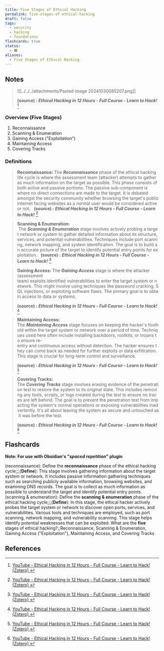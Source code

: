 ```yaml
---
title: Five Stages of Ethical Hacking
permalink: five-stages-of-ethical-hacking
draft: false
tags:
  - security
  - hacking
  - foundations
flashcards: true
status:
  - 🟧
aliases:
  - Five Stages of Ethical Hacking
---
```


## Notes

> ![[../../../attachments/Pasted image 20241030085207.png]]	
> 
> **(source) :** ***Ethical Hacking in 12 Hours - Full Course - Learn to Hack!*** [^1] 
### Overview (Five Stages)
1. Reconnaissance
2. Scanning & Enumeration
3. Gaining Access ("Exploitation")
4. Maintaining Access
5. Covering Tracks

### Definitions

> **Reconnaissance:**
> The ***Reconnaissance*** phase of the ethical hacking life cycle is where the assessment team (attacker) attempts to gather as much information on the target as possible. This phase consists of both active and passive portions. The passive sub-component is where no direct connections are made to the target. It is debated amongst the security community whether browsing the target's public internet facing websites as a normal user would be considered active or not.
> 
> **(source) :** ***Ethical Hacking in 12 Hours - Full Course - Learn to Hack!*** [^1] 

> **Scanning & Enumeration:**
> The ***Scanning & Enumeration*** stage involves actively probing a target network or system to gather detailed information about its structure, services, and potential vulnerabilities. Techniques include port scanning, network mapping, and system identification. The goal is to build an accurate picture of the target to identify potential entry points for exploitation.
> 
> **(source) :** ***Ethical Hacking in 12 Hours - Full Course - Learn to Hack!*** [^1] 

>**Gaining Access:**
> The ***Gaining Access*** stage is where the attacker (assessment team) exploits identified vulnerabilities to enter the target system or network. This might involve using techniques like password cracking, SQL injections, or exploiting software flaws. The primary goal is to obtain access to data or systems.
> 
> **(source) :** ***Ethical Hacking in 12 Hours - Full Course - Learn to Hack!*** [^1] 

>**Maintaining Access:**
>The ***Maintaining Access*** stage focuses on keeping the hacker's foothold within the target system or network over a period of time. Techniques used here often include installing backdoors, rootkits, or trojans to ensure re-entry and continuous access without detection. The hacker ensures they can come back as needed for further exploits or data exfiltration. This stage is crucial for long-term control and surveillance.
> 
> **(source) :** ***Ethical Hacking in 12 Hours - Full Course - Learn to Hack!*** [^1] 

>**Covering Tracks:**
>The ***Covering Tracks*** stage involves erasing evidence of the penetration test to restore the system to its original state. This includes removing any tools, scripts, or logs created during the test to ensure no traces are left behind. The goal is to prevent the penetration test from impacting the system's normal operations or exposing vulnerabilities inadvertently. It's all about leaving the system as secure and untouched as it was before the test.
> 
> **(source) :** ***Ethical Hacking in 12 Hours - Full Course - Learn to Hack!*** [^1] 

## Flashcards
**Note: For use with Obsidian's "*spaced repetition*" plugin**

(reconnaissance): Define the **reconnaissance** phase of the ethical hacking cycle;;;(**Define**): This stage involves gathering information about the target system or network. It includes passive information gathering techniques such as searching publicly available information, browsing websites, and examining DNS records. The goal is to collect as much information as possible to understand the target and identify potential entry points.
(scanning & enumeration): Define the **scanning & enumeration** phase of the ethical hacking cycle;;;(**Define**): In this stage, the ethical hacker actively probes the target system or network to discover open ports, services, and vulnerabilities. Various tools and techniques are employed, such as port scanning, network mapping, and vulnerability scanning. This stage helps identify potential weaknesses that can be exploited.
What are the **five** stages of ethical hacking?;;Reconnaissance, Scanning & Enumeration, Gaining Access ("Exploitation"), Maintaining Access, and Covering Tracks

## References


[^1]: [YouTube - Ethical Hacking in 12 Hours - Full Course - Learn to Hack! (Zotero)
](http://zotero.org/groups/5737020/items/4MD46N3Y)